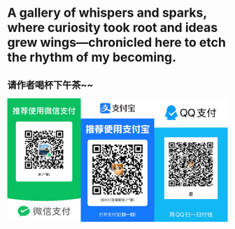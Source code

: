 # A gallery of whispers and sparks, where curiosity took root and ideas grew wings—chronicled here to etch the rhythm of my becoming.

## 请作者喝杯下午茶~~

![THANKS](info/thanks.jpg)
